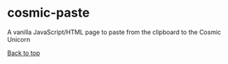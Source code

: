 # cosmic-paste

A vanilla JavaScript/HTML page to paste from the clipboard to the Cosmic Unicorn

[Back to top](../)


